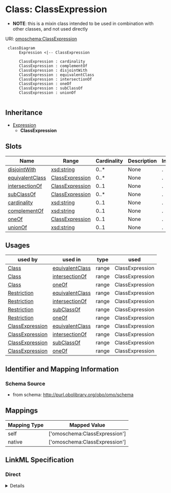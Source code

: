 # Class: ClassExpression



* __NOTE__: this is a mixin class intended to be used in combination with other classes, and not used directly


URI: [omoschema:ClassExpression](http://purl.obolibrary.org/obo/schema/ClassExpression)




```{mermaid}
 classDiagram
      Expression <|-- ClassExpression
      
      ClassExpression : cardinality
      ClassExpression : complementOf
      ClassExpression : disjointWith
      ClassExpression : equivalentClass
      ClassExpression : intersectionOf
      ClassExpression : oneOf
      ClassExpression : subClassOf
      ClassExpression : unionOf
      

```





## Inheritance
* [Expression](Expression.md)
    * **ClassExpression**



## Slots

| Name | Range | Cardinality | Description  | Info |
| ---  | --- | --- | --- | --- |
| [disjointWith](disjointWith.md) | [xsd:string](http://www.w3.org/2001/XMLSchema#string) | 0..* | None  | . |
| [equivalentClass](equivalentClass.md) | [ClassExpression](ClassExpression.md) | 0..* | None  | . |
| [intersectionOf](intersectionOf.md) | [ClassExpression](ClassExpression.md) | 0..1 | None  | . |
| [subClassOf](subClassOf.md) | [ClassExpression](ClassExpression.md) | 0..* | None  | . |
| [cardinality](cardinality.md) | [xsd:string](http://www.w3.org/2001/XMLSchema#string) | 0..1 | None  | . |
| [complementOf](complementOf.md) | [xsd:string](http://www.w3.org/2001/XMLSchema#string) | 0..1 | None  | . |
| [oneOf](oneOf.md) | [ClassExpression](ClassExpression.md) | 0..1 | None  | . |
| [unionOf](unionOf.md) | [xsd:string](http://www.w3.org/2001/XMLSchema#string) | 0..1 | None  | . |


## Usages


| used by | used in | type | used |
| ---  | --- | --- | --- |
| [Class](Class.md) | [equivalentClass](equivalentClass.md) | range | ClassExpression |
| [Class](Class.md) | [intersectionOf](intersectionOf.md) | range | ClassExpression |
| [Class](Class.md) | [oneOf](oneOf.md) | range | ClassExpression |
| [Restriction](Restriction.md) | [equivalentClass](equivalentClass.md) | range | ClassExpression |
| [Restriction](Restriction.md) | [intersectionOf](intersectionOf.md) | range | ClassExpression |
| [Restriction](Restriction.md) | [subClassOf](subClassOf.md) | range | ClassExpression |
| [Restriction](Restriction.md) | [oneOf](oneOf.md) | range | ClassExpression |
| [ClassExpression](ClassExpression.md) | [equivalentClass](equivalentClass.md) | range | ClassExpression |
| [ClassExpression](ClassExpression.md) | [intersectionOf](intersectionOf.md) | range | ClassExpression |
| [ClassExpression](ClassExpression.md) | [subClassOf](subClassOf.md) | range | ClassExpression |
| [ClassExpression](ClassExpression.md) | [oneOf](oneOf.md) | range | ClassExpression |



## Identifier and Mapping Information







### Schema Source


* from schema: http://purl.obolibrary.org/obo/omo/schema







## Mappings

| Mapping Type | Mapped Value |
| ---  | ---  |
| self | ['omoschema:ClassExpression'] |
| native | ['omoschema:ClassExpression'] |


## LinkML Specification

<!-- TODO: investigate https://stackoverflow.com/questions/37606292/how-to-create-tabbed-code-blocks-in-mkdocs-or-sphinx -->

### Direct

<details>
```yaml
name: ClassExpression
from_schema: http://purl.obolibrary.org/obo/omo/schema
is_a: Expression
mixin: true
slots:
- disjointWith
- equivalentClass
- intersectionOf
- subClassOf
- cardinality
- complementOf
- oneOf
- unionOf

```
</details>

### Induced

<details>
```yaml
name: ClassExpression
from_schema: http://purl.obolibrary.org/obo/omo/schema
is_a: Expression
mixin: true
attributes:
  disjointWith:
    name: disjointWith
    todos:
    - restrict range
    from_schema: http://purl.obolibrary.org/obo/omo/schema
    is_a: logical_predicate
    slot_uri: owl:disjointWith
    multivalued: true
    alias: disjointWith
    owner: ClassExpression
    range: string
  equivalentClass:
    name: equivalentClass
    todos:
    - restrict range
    from_schema: http://purl.obolibrary.org/obo/omo/schema
    is_a: logical_predicate
    mixins:
    - match_aspect
    slot_uri: owl:equivalentClass
    multivalued: true
    alias: equivalentClass
    owner: ClassExpression
    range: ClassExpression
  intersectionOf:
    name: intersectionOf
    todos:
    - restrict range
    from_schema: http://purl.obolibrary.org/obo/omo/schema
    is_a: logical_predicate
    slot_uri: owl:intersectionOf
    alias: intersectionOf
    owner: ClassExpression
    range: ClassExpression
  subClassOf:
    name: subClassOf
    from_schema: http://purl.obolibrary.org/obo/omo/schema
    is_a: logical_predicate
    slot_uri: rdfs:subClassOf
    multivalued: true
    alias: subClassOf
    owner: ClassExpression
    range: ClassExpression
  cardinality:
    name: cardinality
    from_schema: http://purl.obolibrary.org/obo/omo/schema
    is_a: logical_predicate
    slot_uri: owl:cardinality
    alias: cardinality
    owner: ClassExpression
    range: string
  complementOf:
    name: complementOf
    todos:
    - restrict range
    from_schema: http://purl.obolibrary.org/obo/omo/schema
    is_a: logical_predicate
    slot_uri: owl:complementOf
    alias: complementOf
    owner: ClassExpression
    range: string
  oneOf:
    name: oneOf
    from_schema: http://purl.obolibrary.org/obo/omo/schema
    is_a: logical_predicate
    slot_uri: owl:oneOf
    alias: oneOf
    owner: ClassExpression
    range: ClassExpression
  unionOf:
    name: unionOf
    from_schema: http://purl.obolibrary.org/obo/omo/schema
    is_a: logical_predicate
    slot_uri: owl:unionOf
    alias: unionOf
    owner: ClassExpression
    range: string

```
</details>